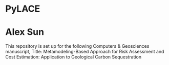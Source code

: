 # PyLACE
# Alex Sun
This repository is set up for the following Computers & Geosciences manuscript,
Title: Metamodeling-Based Approach for Risk Assessment and Cost Estimation: Application to Geological Carbon Sequestration


